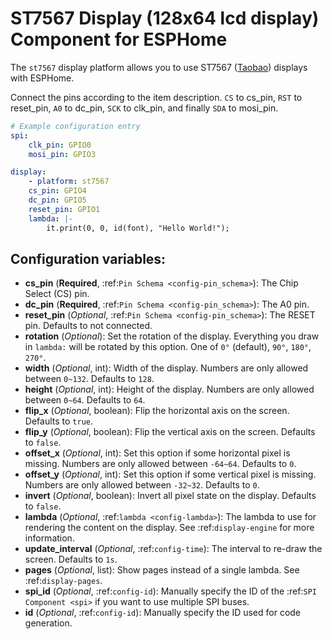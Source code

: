 # ST7567 Display (128x64 lcd display) Component for ESPHome

The ``st7567`` display platform allows you to use
ST7567 ([Taobao](<https://item.taobao.com/item.htm?spm=a21n57.1.0.0.239a523cIT1eXy&id=691384985925&ns=1&abbucket=0#detail>))
displays with ESPHome.

Connect the pins according to the item description. ``CS`` to cs_pin, ``RST`` to reset_pin,  ``A0`` to dc_pin,
``SCK`` to clk_pin, and finally ``SDA`` to mosi_pin.

```yaml
# Example configuration entry
spi:
    clk_pin: GPIO0
    mosi_pin: GPIO3

display:
    - platform: st7567
    cs_pin: GPIO4
    dc_pin: GPIO5
    reset_pin: GPIO1
    lambda: |-
        it.print(0, 0, id(font), "Hello World!");
```

## Configuration variables:

- **cs_pin** (**Required**, :ref:`Pin Schema <config-pin_schema>`): The Chip Select (CS) pin.
- **dc_pin** (**Required**, :ref:`Pin Schema <config-pin_schema>`): The A0 pin.
- **reset_pin** (*Optional*, :ref:`Pin Schema <config-pin_schema>`): The RESET pin. Defaults to not connected.
- **rotation** (*Optional*): Set the rotation of the display. Everything you draw in ``lambda:`` will be rotated
  by this option. One of ``0°`` (default), ``90°``, ``180°``, ``270°``.
- **width** (*Optional*, int): Width of the display. Numbers are only allowed between ``0~132``. Defaults to ``128``.
- **height** (*Optional*, int): Height of the display. Numbers are only allowed between ``0~64``. Defaults to ``64``.
- **flip_x** (*Optional*, boolean): Flip the horizontal axis on the screen. Defaults to ``true``.
- **flip_y** (*Optional*, boolean): Flip the vertical axis on the screen. Defaults to ``false``.
- **offset_x** (*Optional*, int): Set this option if some horizontal pixel is missing. Numbers are only allowed between ``-64~64``. Defaults to ``0``.
- **offset_y** (*Optional*, int): Set this option if some vertical pixel is missing. Numbers are only allowed between ``-32~32``. Defaults to ``0``.
- **invert** (*Optional*, boolean): Invert all pixel state on the display. Defaults to ``false``.
- **lambda** (*Optional*, :ref:`lambda <config-lambda>`): The lambda to use for rendering the content on the display.
  See :ref:`display-engine` for more information.
- **update_interval** (*Optional*, :ref:`config-time`): The interval to re-draw the screen. Defaults to ``1s``.
- **pages** (*Optional*, list): Show pages instead of a single lambda. See :ref:`display-pages`.
- **spi_id** (*Optional*, :ref:`config-id`): Manually specify the ID of the :ref:`SPI Component <spi>` if you want
  to use multiple SPI buses.
- **id** (*Optional*, :ref:`config-id`): Manually specify the ID used for code generation.